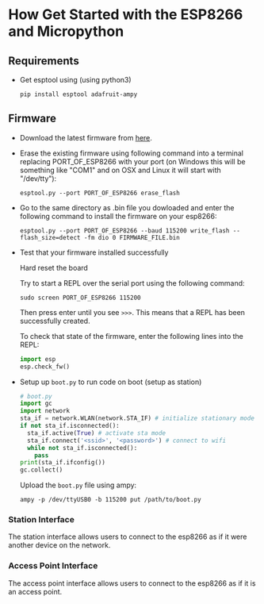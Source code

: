 # How Get Started with the ESP8266 and Micropython

## Requirements

* Get esptool using (using python3)

  `pip install esptool adafruit-ampy`

## Firmware

* Download the latest firmware from [here]("http://micropython.org/download#esp8266").

* Erase the existing firmware using following command into a terminal replacing PORT_OF_ESP8266 with your port
  (on Windows this will be something like "COM1" and on OSX and Linux it will start with "/dev/tty"):

  `esptool.py --port PORT_OF_ESP8266 erase_flash`

* Go to the same directory as .bin file you dowloaded and enter the following command to install the firmware on your esp8266:

  `esptool.py --port PORT_OF_ESP8266 --baud 115200 write_flash --flash_size=detect -fm dio 0 FIRMWARE_FILE.bin`

* Test that your firmware installed successfully

  Hard reset the board

  Try to start a REPL over the serial port using the following command:

  `sudo screen PORT_OF_ESP8266 115200`

  Then press enter until you see `>>>`. This means that a REPL has been successfully created.

  To check that state of the firmware, enter the following lines into the REPL:

  ```python
  import esp
  esp.check_fw()
  ```

* Setup up `boot.py` to run code on boot (setup as station)
  
  ```python
  # boot.py
  import gc
  import network
  sta_if = network.WLAN(network.STA_IF) # initialize stationary mode
  if not sta_if.isconnected():
    sta_if.active(True) # activate sta mode
    sta_if.connect('<ssid>', '<password>') # connect to wifi
    while not sta_if.isconnected():
      pass
  print(sta_if.ifconfig())
  gc.collect()
  ```
 
  Upload the `boot.py` file using ampy:

  `ampy -p /dev/ttyUSB0 -b 115200 put /path/to/boot.py`

<!---
## Enable WebREPL
  
In order to access a repl over wifi. WebREPL must be setup on the
esp8266 itself. To do this enter the following command when in the
the serial repl. Follow the prompts as desired.

```python
import webrepl_setup
```

*Note: The password created here is entered once connected to the
board using the webrepl it is not the password to the board if you choose to set it up as an access point.*

## Network Setup

In order to connect to the esp8266 using a web socket, you will need
to connect to the device in one of two ways. To start make sure that
you have a repl open via serial.

`screen /dev/ttyUSB0 115200`

Next import the network module:

```python
import network
```
--->

### Station Interface

The station interface allows users to connect to the esp8266 as if it were another
device on the network.

### Access Point Interface

The access point interface allows users to connect to the esp8266 as if it is an access point.
  
